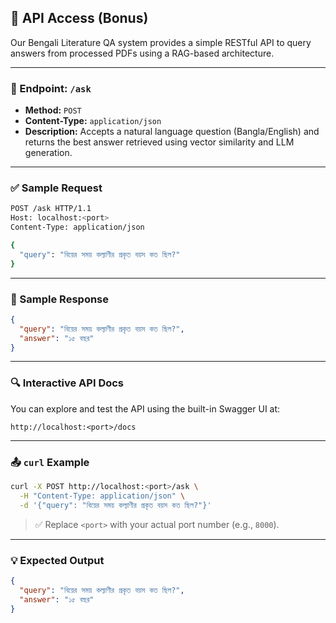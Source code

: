 ## 🔌 API Access (Bonus)

Our Bengali Literature QA system provides a simple RESTful API to query answers from processed PDFs using a RAG-based architecture.

---

### 📮 Endpoint: `/ask`

* **Method:** `POST`
* **Content-Type:** `application/json`
* **Description:** Accepts a natural language question (Bangla/English) and returns the best answer retrieved using vector similarity and LLM generation.

---

### ✅ Sample Request

```bash
POST /ask HTTP/1.1
Host: localhost:<port>
Content-Type: application/json

{
  "query": "বিয়ের সময় কল্যাণীর প্রকৃত বয়স কত ছিল?"
}
```

---

### 🧾 Sample Response

```json
{
  "query": "বিয়ের সময় কল্যাণীর প্রকৃত বয়স কত ছিল?",
  "answer": "১৫ বছর"
}
```

---

### 🔍 Interactive API Docs

You can explore and test the API using the built-in Swagger UI at:

```
http://localhost:<port>/docs
```


---

### 📤 `curl` Example

```bash
curl -X POST http://localhost:<port>/ask \
  -H "Content-Type: application/json" \
  -d '{"query": "বিয়ের সময় কল্যাণীর প্রকৃত বয়স কত ছিল?"}'
```

> ✅ Replace `<port>` with your actual port number (e.g., `8000`).

---

### 💡 Expected Output

```json
{
  "query": "বিয়ের সময় কল্যাণীর প্রকৃত বয়স কত ছিল?",
  "answer": "১৫ বছর"
}
```
